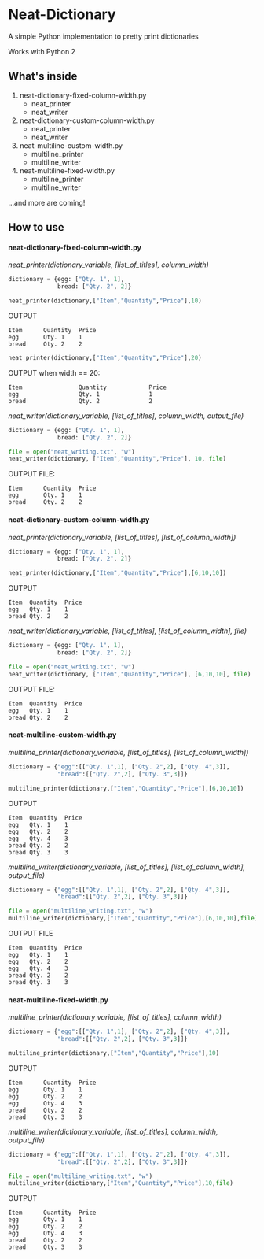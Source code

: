 # Neat-Dictionary
A simple Python implementation to pretty print dictionaries

Works with Python 2

What's inside
---
1. neat-dictionary-fixed-column-width.py
   * neat_printer
   * neat_writer
2. neat-dictionary-custom-column-width.py
   * neat_printer
   * neat_writer
3. neat-multiline-custom-width.py
   * multiline_printer
   * multiline_writer
4. neat-multiline-fixed-width.py
   * multiline_printer
   * multiline_writer

...and more are coming!

How to use
---
#### neat-dictionary-fixed-column-width.py

_neat_printer(dictionary_variable, [list_of_titles], column_width)_
```python
dictionary = {egg: ["Qty. 1", 1],
              bread: ["Qty. 2", 2]}
```
```python
neat_printer(dictionary,["Item","Quantity","Price"],10)
```
OUTPUT
```
Item      Quantity  Price
egg       Qty. 1    1
bread     Qty. 2    2
```
```python
neat_printer(dictionary,["Item","Quantity","Price"],20)
```
OUTPUT when width == 20:
```
Item                Quantity            Price               
egg                 Qty. 1              1                   
bread               Qty. 2              2                   
```
_neat_writer(dictionary_variable, [list_of_titles], column_width, output_file)_
```python
dictionary = {egg: ["Qty. 1", 1],
              bread: ["Qty. 2", 2]}
```
```python
file = open("neat_writing.txt", "w")
neat_writer(dictionary, ["Item","Quantity","Price"], 10, file)
```
OUTPUT FILE:
```
Item      Quantity  Price
egg       Qty. 1    1
bread     Qty. 2    2
```

#### neat-dictionary-custom-column-width.py

_neat_printer(dictionary_variable, [list_of_titles], [list_of_column_width])_
```python
dictionary = {egg: ["Qty. 1", 1],
              bread: ["Qty. 2", 2]}
```
```python
neat_printer(dictionary,["Item","Quantity","Price"],[6,10,10])
```
OUTPUT
```
Item  Quantity  Price
egg   Qty. 1    1
bread Qty. 2    2
```

_neat_writer(dictionary_variable, [list_of_titles], [list_of_column_width], file)_
```python
dictionary = {egg: ["Qty. 1", 1],
              bread: ["Qty. 2", 2]}
```
```python
file = open("neat_writing.txt", "w")
neat_writer(dictionary, ["Item","Quantity","Price"], [6,10,10], file)
```
OUTPUT FILE:
```
Item  Quantity  Price
egg   Qty. 1    1
bread Qty. 2    2
```

#### neat-multiline-custom-width.py

_multiline_printer(dictionary_variable, [list_of_titles], [list_of_column_width])_
```python
dictionary = {"egg":[["Qty. 1",1], ["Qty. 2",2], ["Qty. 4",3]],
              "bread":[["Qty. 2",2], ["Qty. 3",3]]}
```
```python
multiline_printer(dictionary,["Item","Quantity","Price"],[6,10,10])
```
OUTPUT
```
Item  Quantity  Price
egg   Qty. 1    1
egg   Qty. 2    2
egg   Qty. 4    3
bread Qty. 2    2
bread Qty. 3    3
```

_multiline_writer(dictionary_variable, [list_of_titles], [list_of_column_width], output_file)_
```python
dictionary = {"egg":[["Qty. 1",1], ["Qty. 2",2], ["Qty. 4",3]],
              "bread":[["Qty. 2",2], ["Qty. 3",3]]}
```
```python
file = open("multiline_writing.txt", "w")
multiline_writer(dictionary,["Item","Quantity","Price"],[6,10,10],file)
```
OUTPUT FILE
```
Item  Quantity  Price
egg   Qty. 1    1
egg   Qty. 2    2
egg   Qty. 4    3
bread Qty. 2    2
bread Qty. 3    3
```
#### neat-multiline-fixed-width.py

_multiline_printer(dictionary_variable, [list_of_titles], column_width)_
```python
dictionary = {"egg":[["Qty. 1",1], ["Qty. 2",2], ["Qty. 4",3]],
              "bread":[["Qty. 2",2], ["Qty. 3",3]]}
```
```python
multiline_printer(dictionary,["Item","Quantity","Price"],10)
```
OUTPUT
```
Item      Quantity  Price
egg       Qty. 1    1
egg       Qty. 2    2
egg       Qty. 4    3
bread     Qty. 2    2
bread     Qty. 3    3
```

_multiline_writer(dictionary_variable, [list_of_titles], column_width, output_file)_
```python
dictionary = {"egg":[["Qty. 1",1], ["Qty. 2",2], ["Qty. 4",3]],
              "bread":[["Qty. 2",2], ["Qty. 3",3]]}
```
```python
file = open("multiline_writing.txt", "w")
multiline_writer(dictionary,["Item","Quantity","Price"],10,file)
```
OUTPUT
```
Item      Quantity  Price
egg       Qty. 1    1
egg       Qty. 2    2
egg       Qty. 4    3
bread     Qty. 2    2
bread     Qty. 3    3
```
